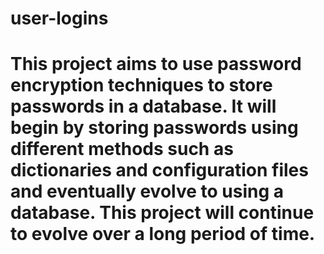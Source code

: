 # user-logins

# This project aims to use password encryption techniques to store passwords in a database. It will begin by storing passwords using different methods such as dictionaries and configuration files and eventually evolve to using a database. This project will continue to evolve over a long period of time.  
